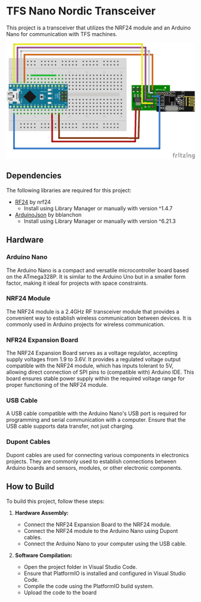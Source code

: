 # TFS Nano Nordic Transceiver

This project is a transceiver that utilizes the NRF24 module and an Arduino Nano for communication with TFS machines.

![Scheme](fritzing/scheme.png)

## Dependencies

The following libraries are required for this project:

- [RF24](https://github.com/nRF24/RF24) by nrf24
  - Install using Library Manager or manually with version ^1.4.7
- [ArduinoJson](https://github.com/bblanchon/ArduinoJson) by bblanchon
  - Install using Library Manager or manually with version ^6.21.3

## Hardware

### Arduino Nano

The Arduino Nano is a compact and versatile microcontroller board based on the ATmega328P. It is similar to the Arduino Uno but in a smaller form factor, making it ideal for projects with space constraints.

### NRF24 Module

The NRF24 module is a 2.4GHz RF transceiver module that provides a convenient way to establish wireless communication between devices. It is commonly used in Arduino projects for wireless communication.

### NFR24 Expansion Board

The NRF24 Expansion Board serves as a voltage regulator, accepting supply voltages from 1.9 to 3.6V. It provides a regulated voltage output compatible with the NRF24 module, which has inputs tolerant to 5V, allowing direct connection of SPI pins to (compatible with) Arduino IDE. This board ensures stable power supply within the required voltage range for proper functioning of the NRF24 module.
 
### USB Cable

A USB cable compatible with the Arduino Nano's USB port is required for programming and serial communication with a computer. Ensure that the USB cable supports data transfer, not just charging.

### Dupont Cables

Dupont cables are used for connecting various components in electronics projects. They are commonly used to establish connections between Arduino boards and sensors, modules, or other electronic components.

## How to Build

To build this project, follow these steps:

1. **Hardware Assembly:**
   - Connect the NRF24 Expansion Board to the NRF24 module.
   - Connect the NRF24 module to the Arduino Nano using Dupont cables.
   - Connect the Arduino Nano to your computer using the USB cable.

2. **Software Compilation:**
   - Open the project folder in Visual Studio Code.
   - Ensure that PlatformIO is installed and configured in Visual Studio Code.
   - Compile the code using the PlatformIO build system.
   - Upload the code to the board